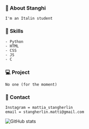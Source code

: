 ### 👋 About Stanghi
```
I'm an Italin student
```


### 🌱 Skills
```
- Python
- HTML
- CSS
- JS
- C
```


### 💻 Project
```
No one (for the moment)
```


### 📧 Contact
```
Instagram = mattia_stangherlin
email = stangherlin.matti@gmail.com
```

![GitHub stats](https://github-readme-stats.vercel.app/api?username=Stanghi&show_icons=true)  

